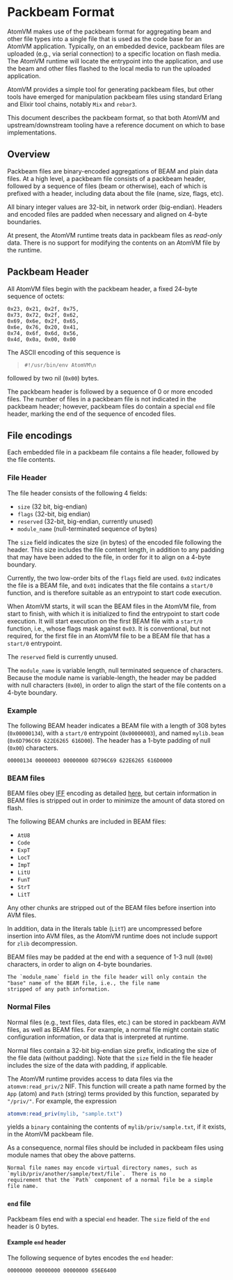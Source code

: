 <!--
 Copyright 2020-2022 Fred Dushin <fred@dushin.net>

 SPDX-License-Identifier: Apache-2.0 OR LGPL-2.1-or-later
-->

# Packbeam Format

AtomVM makes use of the packbeam format for aggregating beam and other file types into a single file that is used as the code base for an AtomVM application.  Typically, on an embedded device, packbeam files are uploaded (e.g., via serial connection) to a specific location on flash media.  The AtomVM runtime will locate the entrypoint into the application, and use the beam and other files flashed to the local media to run the uploaded application.

AtomVM provides a simple tool for generating packbeam files, but other tools have emerged for manipulation packbeam files using standard Erlang and Elixir tool chains, notably `Mix` and `rebar3`.

This document describes the packbeam format, so that both AtomVM and upstream/downstream tooling have a reference document on which to base implementations.

## Overview

Packbeam files are binary-encoded aggregations of BEAM and plain data files.  At a high level, a packbeam file consists of a packbeam header, followed by a sequence of files (beam or otherwise), each of which is prefixed with a header, including data about the file (name, size, flags, etc).

All binary integer values are 32-bit, in network order (big-endian).  Headers and encoded files are padded when necessary and aligned on 4-byte boundaries.

At present, the AtomVM runtime treats data in packbeam files as _read-only_ data.  There is no support for modifying the contents on an AtomVM file by the runtime.

## Packbeam Header

All AtomVM files begin with the packbeam header, a fixed 24-byte sequence of octets:

    0x23, 0x21, 0x2f, 0x75,
    0x73, 0x72, 0x2f, 0x62,
    0x69, 0x6e, 0x2f, 0x65,
    0x6e, 0x76, 0x20, 0x41,
    0x74, 0x6f, 0x6d, 0x56,
    0x4d, 0x0a, 0x00, 0x00

The ASCII encoding of this sequence is

>`#!/usr/bin/env AtomVM\n`

followed by two nil (`0x00`) bytes.

The packbeam header is followed by a sequence of 0 or more encoded files.  The number of files in a packbeam file is not indicated in the packbeam header; however, packbeam files do contain a special `end` file header, marking the end of the sequence of encoded files.

## File encodings

Each embedded file in a packbeam file contains a file header, followed by the file contents.

### File Header

The file header consists of the following 4 fields:

* `size` (32 bit, big-endian)
* `flags` (32-bit, big endian)
* `reserved` (32-bit, big-endian, currently unused)
* `module_name` (null-terminated sequence of bytes)

The `size` field indicates the size (in bytes) of the encoded file following the header.  This size includes the file content length, in addition to any padding that may have been added to the file, in order for it to align on a 4-byte boundary.

Currently, the two low-order bits of the `flags` field are used.  `0x02` indicates the file is a BEAM file, and `0x01` indicates that the file contains a `start/0` function, and is therefore suitable as an entrypoint to start code execution.

When AtomVM starts, it will scan the BEAM files in the AtomVM file, from start to finish, with which it is initialized to find the entrypoint to start code execution.  It will start execution on the first BEAM file with a `start/0` function, i.e., whose flags mask against `0x03`.  It is conventional, but not required, for the first file in an AtomVM file to be a BEAM file that has a `start/0` entrypoint.

The `reserved` field is currently unused.

The `module_name` is variable length, null terminated sequence of characters.  Because the module name is variable-length, the header may be padded with null characters (`0x00`), in order to align the start of the file contents on a 4-byte boundary.

### Example

The following BEAM header indicates a BEAM file with a length of 308 bytes (`0x00000134`), with a `start/0` entrypoint (`0x00000003`), and named `mylib.beam` (`0x6D796C69 622E6265 616D00`).  The header has a 1-byte padding of null (`0x00`) characters.

    00000134 00000003 00000000 6D796C69 622E6265 616D0000

### BEAM files

BEAM files obey [IFF](https://en.wikipedia.org/wiki/Interchange_File_Format) encoding as detailed [here](http://www.erlang.se/~bjorn/beam_file_format.html), but certain information in BEAM files is stripped out in order to minimize the amount of data stored on flash.

The following BEAM chunks are included in BEAM files:

* `AtU8`
* `Code`
* `ExpT`
* `LocT`
* `ImpT`
* `LitU`
* `FunT`
* `StrT`
* `LitT`

Any other chunks are stripped out of the BEAM files before insertion into AVM files.

In addition, data in the literals table (`LitT`) are uncompressed before insertion into AVM files, as the AtomVM runtime does not include support for `zlib` decompression.

BEAM files may be padded at the end with a sequence of 1-3 null (`0x00`) characters, in order to align on 4-byte boundaries.

```{note}
The `module_name` field in the file header will only contain the "base" name of the BEAM file, i.e., the file name
stripped of any path information.
```

### Normal Files

Normal files (e.g., text files, data files, etc.) can be stored in packbeam AVM files, as well as BEAM files.  For example, a normal file might contain static configuration information, or data that is interpreted at runtime.

Normal files contain a 32-bit big-endian size prefix, indicating the size of the file data (without padding).  Note that the `size` field in the file header includes the size of the data with padding, if applicable.

The AtomVM runtime provides access to data files via the `atomvm:read_priv/2` NIF.  This function will create a path name formed by the `App` (atom) and `Path` (string) terms provided by this function, separated by `"/priv/"`.  For example, the expression

```erlang
atomvm:read_priv(mylib, "sample.txt")
```

yields a `binary` containing the contents of `mylib/priv/sample.txt`, if it exists, in the AtomVM packbeam file.

As a consequence, normal files should be included in packbeam files using module names that obey the above patterns.

```{tip}
Normal file names may encode virtual directory names, such as `mylib/priv/another/sample/text/file`.  There is no
requirement that the `Path` component of a normal file be a simple file name.
```

### `end` file

Packbeam files end with a special `end` header.  The `size` field of the `end` header is 0 bytes.

#### Example `end` header

The following sequence of bytes encodes the `end` header:

    00000000 00000000 00000000 656E6400
